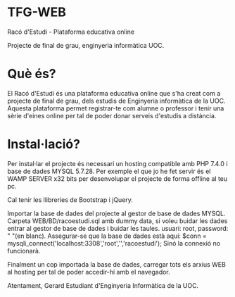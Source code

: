 # TFG-WEB
Racó d'Estudi - Plataforma educativa online

Projecte de final de grau, enginyeria informàtica UOC.

# Què és?
El Racó d'Estudi és una plataforma educativa online que s'ha creat com a projecte de final de grau, dels estudis de Enginyeria informàtica de la UOC. Aquesta plataforma permet registrar-te com alumne o professor i tenir una sèrie d'eines online per tal de poder donar serveis d'estudis a distància.

# Instal·lació?
Per instal·lar el projecte és necessari un hosting compatible amb PHP 7.4.0 i base de dades MYSQL 5.7.28. 
Per exemple el que jo he fet servir és el WAMP SERVER x32 bits per desenvolupar el projecte de forma offline al teu pc.

Cal tenir les llibreries de Bootstrap i jQuery.

Importar la base de dades del projecte al gestor de base de dades MYSQL. 
Carpeta WEB/BD/racoestudi.sql amb dummy data, si voleu buidar les dades entrar al gestor de base de dades i buidar les taules. 
usuari: root, password: " "(en blanc). 
Assegurar-se que la base de dades està aquí: $conn = mysqli_connect('localhost:3308','root','','racoestudi'); 
Sinó la connexió no funcionarà.

Finalment un cop importada la base de dades, carregar tots els arxius WEB al hosting per tal de poder accedir-hi amb el navegador.


Atentament,
Gerard
Estudiant d'Enginyeria Informàtica de la UOC.
